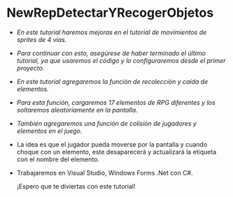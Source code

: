 # NewRepDetectarYRecogerObjetos

- _En este tutorial haremos mejoras en el tutorial de movimientos de sprites de 4 vías._
- _Para continuar con esto, asegúrese de haber terminado el último tutorial, ya que usaremos el código y lo configuraremos desde el primer proyecto._
- _En este tutorial agregaremos la función de recolección y caída de elementos._
- _Para esta función, cargaremos 17 elementos de RPG diferentes y los soltaremos aleatoriamente en la pantalla._
- _También agregaremos una función de colisión de jugadores y elementos en el juego._
- La idea es que el jugador pueda moverse por la pantalla y cuando choque con un elemento, este desaparecerá y actualizará la etiqueta con el nombre del elemento.
- Trabajaremos en Visual Studio, Windows Forms .Net con C#.

  ¡Espero que te diviertas con este tutorial!
